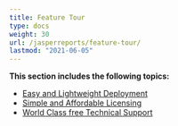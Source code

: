 ```yaml
---
title: Feature Tour
type: docs
weight: 30
url: /jasperreports/feature-tour/
lastmod: "2021-06-05"
---
```


**This section includes the following topics:**

- [Easy and Lightweight Deployment](/pdf/jasperreports/easy-and-lightweight-deployment/)
- [Simple and Affordable Licensing](/pdf/jasperreports/simple-and-affordable-licensing/)
- [World Class free Technical Support](/pdf/jasperreports/world-class-free-technical-support/)
